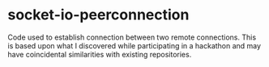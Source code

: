 # socket-io-peerconnection
Code used to establish connection between two remote connections. This is based upon what I discovered while participating in a hackathon and may have coincidental similarities with existing repositories.
